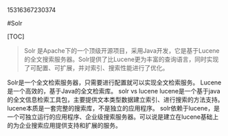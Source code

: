 15316367230374

#Solr

[TOC]



>Solr 是Apache下的一个顶级开源项目，采用Java开发，它是基于Lucene的全文搜索服务器。Solr提供了比Lucene更为丰富的查询语言，同时实现了可配置、可扩展，并对索引、搜索性能进行了优化。 
>

Solr是一个全文检索服务器，只需要进行配置就可以实现全文检索服务。
Lucene是一个高效的，基于Java的全文检索库。
solr vs lucene
lucene是一个基于java的全文信息检索工具包，主要提供文本类型数据建立索引、进行搜索的方法支持。lucene本质是一套完整的搜索库，不是独立的应用程序。
solr依赖于lucene，是一个可独立运行的应用程序、企业级搜索服务器。可以说是建立在lucene基础上的为企业搜索应用提供支持和扩展的服务。